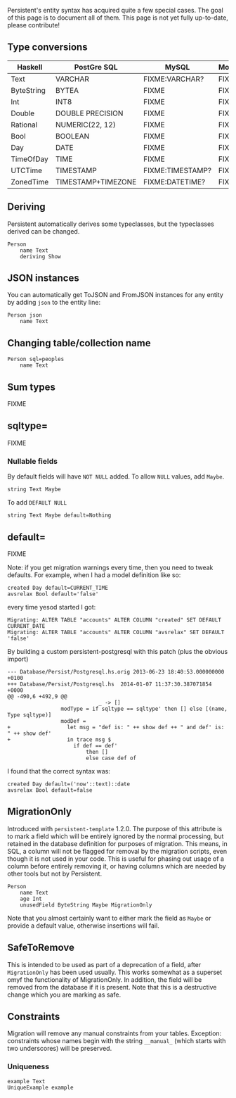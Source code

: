 Persistent's entity syntax has acquired quite a few special cases. The goal of this page is to document all of them. This page is not yet fully up-to-date, please contribute!

## Type conversions

Haskell	   |  PostGre SQL         |  MySQL            |  MongoDB  |  SQLLite
-----------|----------------------|-------------------|-----------|---------
Text	   |  VARCHAR             |  FIXME:VARCHAR?   | FIXME     |  FIXME
ByteString |  BYTEA               |  FIXME            | FIXME     |  FIXME
Int        |  INT8                |  FIXME            | FIXME     |  FIXME
Double     |  DOUBLE PRECISION    |  FIXME            | FIXME     |  FIXME
Rational   |  NUMERIC(22, 12)     |  FIXME            | FIXME     |  FIXME
Bool       |  BOOLEAN             |  FIXME            | FIXME     |  FIXME
Day        |  DATE                |  FIXME            | FIXME     |  FIXME
TimeOfDay  |  TIME                |  FIXME            | FIXME     |  FIXME
UTCTime    |  TIMESTAMP           |  FIXME:TIMESTAMP? | FIXME     |  FIXME
ZonedTime  |  TIMESTAMP+TIMEZONE  |  FIXME:DATETIME?  | FIXME     |  FIXME

## Deriving

Persistent automatically derives some typeclasses, but the typeclasses derived can be changed.

```
Person
    name Text
    deriving Show
```

## JSON instances

You can automatically get ToJSON and FromJSON instances for any entity by adding `json` to the entity line:

```
Person json
    name Text
```

## Changing table/collection name

```
Person sql=peoples
    name Text
```

## Sum types

FIXME

## sqltype=

FIXME

### Nullable fields

By default fields will have `NOT NULL` added. To allow `NULL` values, add `Maybe`.

    string Text Maybe

To add `DEFAULT NULL`

    string Text Maybe default=Nothing

## default=

FIXME

Note: if you get migration warnings every time, then you need to tweak defaults. For example, when I had a model definition like so:

    created Day default=CURRENT_TIME
    avsrelax Bool default='false'

every time yesod started I got:

    Migrating: ALTER TABLE "accounts" ALTER COLUMN "created" SET DEFAULT CURRENT_DATE
    Migrating: ALTER TABLE "accounts" ALTER COLUMN "avsrelax" SET DEFAULT 'false'

By building a custom persistent-postgresql with this patch (plus the obvious import)

    --- Database/Persist/Postgresql.hs.orig	2013-06-23 18:40:53.000000000 +0100
    +++ Database/Persist/Postgresql.hs	2014-01-07 11:37:30.387071854 +0000
    @@ -490,6 +492,9 @@
                                 _ -> []
                     modType = if sqltype == sqltype' then [] else [(name, Type sqltype)]
                     modDef =
    +                  let msg = "def is: " ++ show def ++ " and def' is: " ++ show def'
    +                  in trace msg $
                         if def == def'
                             then []
                             else case def of

I found that the correct syntax was:

    created Day default=('now'::text)::date
    avsrelax Bool default=false


## MigrationOnly

Introduced with `persistent-template` 1.2.0. The purpose of this attribute is to mark a field which will be entirely ignored by the normal processing, but retained in the database definition for purposes of migration. This means, in SQL, a column will not be flagged for removal by the migration scripts, even though it is not used in your code. This is useful for phasing out usage of a column before entirely removing it, or having columns which are needed by other tools but not by Persistent.

```
Person
    name Text
    age Int
    unusedField ByteString Maybe MigrationOnly
```

Note that you almost certainly want to either mark the field as `Maybe` or provide a default value, otherwise insertions will fail.

## SafeToRemove

This is intended to be used as part of a deprecation of a field, after `MigrationOnly` has been used usually. This works somewhat as a superset omyf the functionality of MigrationOnly. In addition, the field will be removed from the database if it is present. Note that this is a destructive change which you are marking as safe.

## Constraints

Migration will remove any manual constraints from your tables. Exception: constraints whose names begin with the string `__manual_` (which starts with two underscores) will be preserved.

### Uniqueness

    example Text
    UniqueExample example


